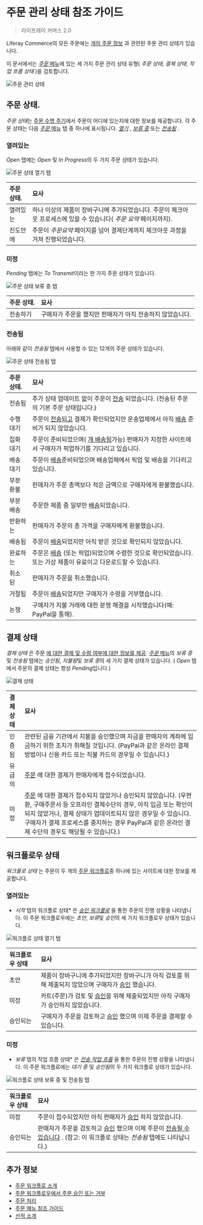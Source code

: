 # 주문 관리 상태 참조 가이드

> 라이프레이 커머스 2.0

Liferay Commerce의 모든 주문에는 [개의 주문 정보](./order-information.md) 과 관련된 주문 관리 상태가 있습니다.

이 문서에서는 [*주문* 메뉴](./orders-menu-reference-guide.md)에 있는 세 가지 주문 관리 상태 유형( *주문 상태*, *결제 상태*, *작업 흐름 상태* )을 검토합니다.

![주문 관리 상태](./order-management-statuses-reference-guide/images/01.png)

## 주문 상태.

*주문 상태*는 [주문 수명 주기](./order-life-cycle.md)에서 주문이 어디에 있는지에 대한 정보를 제공합니다. 각 주문 상태는 다음 [*주문* 메뉴](./orders-menu-reference-guide.md) 탭 중 하나에 표시됩니다. [*열기*](./orders-menu-reference-guide.md#open) , [*보류 중*](./orders-menu-reference-guide.md#pending) 또는 [*전송됨*](./orders-menu-reference-guide.md#transmitted) .


### 열려있는

*Open* 탭에는 *Open* 및 *In Progress*의 두 가지 주문 상태가 있습니다.

![주문 상태 열기 탭](./order-management-statuses-reference-guide/images/02.png)

| 주문 상태. | 묘사                                                                  |
|:------ |:------------------------------------------------------------------- |
| 열려있는   | 하나 이상의 제품이 장바구니에 추가되었습니다. 주문이 체크아웃 프로세스에 있을 수 있습니다( *주문 요약* 페이지까지). |
| 진도안에   | 주문이 *주문요약* 페이지를 넘어 결제단계까지 체크아웃 과정을 거쳐 진행되었습니다.                      |

### 미정

*Pending* 탭에는 *To Transmit*이라는 한 가지 주문 상태가 있습니다.

![주문 상태 보류 중 탭](./order-management-statuses-reference-guide/images/03.png)

| 주문 상태. | 묘사                               |
|:------ |:-------------------------------- |
| 전송하기   | 구매자가 주문을 했지만 판매자가 아직 전송하지 않았습니다. |

### 전송됨

아래와 같이 *전송됨* 탭에서 사용할 수 있는 12개의 주문 상태가 있습니다.

![주문 상태 전송됨 탭](./order-management-statuses-reference-guide/images/04.png)

| 주문 상태. | 묘사                                                                                                                                            |
|:------ |:--------------------------------------------------------------------------------------------------------------------------------------------- |
| 전송됨    | 추가 상태 업데이트 없이 주문이 [전송](./processing-an-order.md#commerce-20-and-below) 되었습니다. (전송된 주문의 기본 주문 상태입니다.)                                           |
| 수행 대기  | 주문이 [전송되고](./processing-an-order.md#commerce-20-and-below) 결제가 확인되었지만 운송업체에서 아직 [배송](../shipments/introduction-to-shipments.md) 준비가 되지 않았습니다. |
| 집화 대기  | 주문이 준비되었으며( [개 배송됨](../shipments/introduction-to-shipments.md)가능) 판매자가 지정한 사이트에서 구매자가 픽업하기를 기다리고 있습니다.                                         |
| 배송 대기  | 주문이 [배송](../shipments/introduction-to-shipments.md)준비되었으며 배송업체에서 픽업 및 배송을 기다리고 있습니다.                                                          |
| 부분 환불  | 판매자가 주문 총액보다 적은 금액으로 구매자에게 환불했습니다.                                                                                                            |
| 부분 배송  | 주문한 제품 중 일부만 [배송](../shipments/introduction-to-shipments.md)되었습니다.                                                                            |
| 반환하는   | 판매자가 주문의 총 가격을 구매자에게 환불했습니다.                                                                                                                  |
| 배송됨    | 주문이 [배송](../shipments/introduction-to-shipments.md)되었지만 아직 받은 것으로 확인되지 않았습니다.                                                                 |
| 완료하는   | 주문은 [배송](../shipments/introduction-to-shipments.md) (또는 픽업)되었으며 수령한 것으로 확인되었습니다. 또는 가상 제품이 유료이고 다운로드할 수 있습니다.                                 |
| 취소 된   | 판매자가 주문을 취소했습니다.                                                                                                                              |
| 거절됨    | 주문이 [배송](../shipments/introduction-to-shipments.md)되었지만 구매자가 수령을 거부했습니다.                                                                      |
| 논쟁     | 구매자가 지불 거래에 대한 분쟁 해결을 시작했습니다(예: PayPal을 통해).                                                                                                  |

## 결제 상태

*결제 상태* 은 주문 [에 대한 결제 및 수령 여부에 대한 정보를 제공](./processing-an-order.md). [*주문* 메뉴](./orders-menu-reference-guide.md)의 *보류 중* 및 *전송됨* 탭에는 *승인됨*, *지불됨*및 *보류 중*의 세 가지 결제 상태가 있습니다. ( *Open* 탭에서 주문의 결제 상태는 항상 *Pending*입니다.)

![결제 상태](./order-management-statuses-reference-guide/images/05.png)

| 결제 상태 | 묘사                                                                                                                                                                                                         |
|:----- |:---------------------------------------------------------------------------------------------------------------------------------------------------------------------------------------------------------- |
| 인증됨   | 관련된 금융 기관에서 지불을 승인했으며 자금을 판매자의 계좌에 입금하기 위한 조치가 취해질 것입니다. (PayPal과 같은 온라인 결제 방법이나 신용 카드 또는 직불 카드의 경우일 수 있습니다.)                                                                                              |
| 유급의   | [주문](./processing-an-order.md) 에 대한 결제가 판매자에게 접수되었습니다.                                                                                                                                                     |
| 미정    | [주문](./processing-an-order.md) 에 대한 결제가 접수되지 않았거나 승인되지 않았습니다. (우편환, 구매주문서 등 오프라인 결제수단의 경우, 아직 입금 또는 확인이 되지 않았거나, 결제 상태가 업데이트되지 않은 경우일 수 있습니다. 구매자가 결제 프로세스를 중지하는 경우 PayPal과 같은 온라인 결제 수단의 경우도 해당될 수 있습니다.) |

## 워크플로우 상태

*워크플로 상태* 는 주문이 두 개의 [주문 워크플로](../order-workflows/introduction-to-order-workflows.md)중 하나에 있는 사이트에 대한 정보를 제공합니다.

### 열려있는

* *시작* 탭의 워크플로 상태* 은 [*승인 워크플로*](../order-workflows/introduction-to-order-workflows.md#approval-workflow-buyer-side-cart-approval-only) 을 통한 주문의 진행 상황을 나타냅니다. 이 주문 워크플로우에는 *초안*, *보류*및 *승인*의 세 가지 워크플로우 상태가 있습니다.

![워크플로 상태 열기 탭](./order-management-statuses-reference-guide/images/06.png)

| 워크플로우 상태 | 묘사                                                                                                                                 |
|:-------- |:---------------------------------------------------------------------------------------------------------------------------------- |
| 초안       | 제품이 장바구니에 추가되었지만 장바구니가 아직 검토를 위해 제출되지 않았으며 구매자가 [승인](../order-workflows/approving-or-rejecting-orders-in-order-workflows.md) 했습니다. |
| 미정       | 카트(주문)가 검토 및 [승인](../order-workflows/approving-or-rejecting-orders-in-order-workflows.md)을 위해 제출되었지만 아직 구매자가 승인하지 않았습니다.           |
| 승인되는     | 구매자가 주문을 검토하고 [승인](../order-workflows/approving-or-rejecting-orders-in-order-workflows.md) 했으며 이제 주문을 결제할 수 있습니다.                  |

### 미정

* *보류* 탭의 작업 흐름 상태* 은 [*전송 작업 흐름*](../order-workflows/introduction-to-order-workflows.md#transmission-workflow-seller-side-order-approval-only) 을 통한 주문의 진행 상황을 나타냅니다. 이 주문 워크플로에는 *대기 중* 및 *승인됨*의 두 가지 워크플로 상태가 있습니다.

![워크플로 상태 보류 중 및 전송됨 탭](./order-management-statuses-reference-guide/images/07.png)

| 워크플로우 상태 | 묘사                                                                                                                                                                                                    |
|:-------- |:----------------------------------------------------------------------------------------------------------------------------------------------------------------------------------------------------- |
| 미정       | 주문이 접수되었지만 아직 판매자가 [승인](../order-workflows/approving-or-rejecting-orders-in-order-workflows.md) 하지 않았습니다.                                                                                             |
| 승인되는     | 판매자가 주문을 검토하고 [승인](../order-workflows/approving-or-rejecting-orders-in-order-workflows.md) 했으며 이제 주문이 [전송될 수 있습니다](./processing-an-order.md#commerce-20-and-below) . (참고: 이 워크플로 상태는 *전송됨* 탭에도 나타납니다.) |

## 추가 정보

* [주문 워크플로 소개](../order-workflows/introduction-to-order-workflows.md)
* [주문 워크플로우에서 주문 승인 또는 거부](../order-workflows/approving-or-rejecting-orders-in-order-workflows.md)
* [주문 처리](./processing-an-order.md)
* [주문 메뉴 참조 가이드](./orders-menu-reference-guide.md)
* [선적 소개](../shipments/introduction-to-shipments.md)